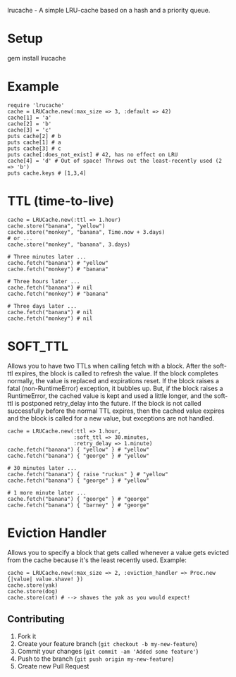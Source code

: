 lrucache - A simple LRU-cache based on a hash and a priority queue.

Setup
=====
gem install lrucache

Example
=======
    require 'lrucache'
    cache = LRUCache.new(:max_size => 3, :default => 42)
    cache[1] = 'a'
    cache[2] = 'b'
    cache[3] = 'c'
    puts cache[2] # b
    puts cache[1] # a
    puts cache[3] # c
    puts cache[:does_not_exist] # 42, has no effect on LRU
    cache[4] = 'd' # Out of space! Throws out the least-recently used (2 => 'b')
    puts cache.keys # [1,3,4]


TTL (time-to-live)
==================
    cache = LRUCache.new(:ttl => 1.hour)
    cache.store("banana", "yellow")
    cache.store("monkey", "banana", Time.now + 3.days)
    # or ...
    cache.store("monkey", "banana", 3.days)

    # Three minutes later ...
    cache.fetch("banana") # "yellow"
    cache.fetch("monkey") # "banana"

    # Three hours later ...
    cache.fetch("banana") # nil
    cache.fetch("monkey") # "banana"
    
    # Three days later ...
    cache.fetch("banana") # nil
    cache.fetch("monkey") # nil

SOFT_TTL
========
Allows you to have two TTLs when calling fetch with a block.
After the soft-ttl expires, the block is called to refresh the value.
If the block completes normally, the value is replaced and expirations reset.
If the block raises a fatal (non-RuntimeError) exception, it bubbles up. But,
if the block raises a RuntimeError, the cached value is kept and used a little
longer, and the soft-ttl is postponed retry_delay into the future. If the block
is not called successfully before the normal TTL expires, then the cached value
expires and the block is called for a new value, but exceptions are not handled.

    cache = LRUCache.new(:ttl => 1.hour,
                         :soft_ttl => 30.minutes,
                         :retry_delay => 1.minute)
    cache.fetch("banana") { "yellow" } # "yellow"
    cache.fetch("banana") { "george" } # "yellow"

    # 30 minutes later ...
    cache.fetch("banana") { raise "ruckus" } # "yellow"
    cache.fetch("banana") { "george" } # "yellow"

    # 1 more minute later ...
    cache.fetch("banana") { "george" } # "george"
    cache.fetch("banana") { "barney" } # "george"
    
Eviction Handler
================
Allows you to specify a block that gets called whenever a value gets evicted from
the cache because it's the least recently used. Example:

    cache = LRUCache.new(:max_size => 2, :eviction_handler => Proc.new {|value| value.shave! })
    cache.store(yak)
    cache.store(dog)
    cache.store(cat) # --> shaves the yak as you would expect!

## Contributing

1. Fork it
2. Create your feature branch (`git checkout -b my-new-feature`)
3. Commit your changes (`git commit -am 'Added some feature'`)
4. Push to the branch (`git push origin my-new-feature`)
5. Create new Pull Request
